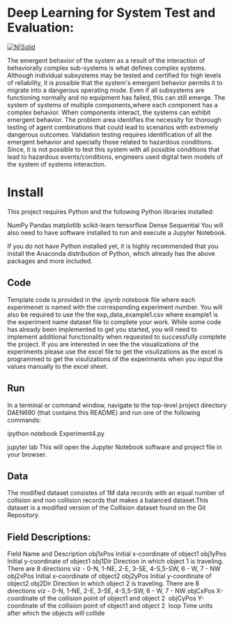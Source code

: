 # Deep Learning for System Test and Evaluation:


[![N|Solid](https://upload.wikimedia.org/wikipedia/commons/5/53/George_Mason_University_logo.svg)]()

The emergent behavior of the system as a result of the interaction of behaviorally complex sub-systems is what defines complex systems. Although individual subsystems may be tested and certified for high levels of reliability, it is possible that the system's emergent behavior permits it to migrate into a dangerous operating mode. Even if all subsystems are functioning normally and no equipment has failed, this can still emerge. The system of systems of multiple components,where each component has a complex behavior. When components interact, the systems can exhibit emergent behavior. The problem area identifies the necessity for thorough testing of agent combinations that could lead to scenarios with extremely dangerous outcomes. Validation testing requires identification of all the emergent behavior and specially those related to hazardous conditions. Since, it is not possible to test this system with all possible conditions that lead to hazardous events/conditions, engineers used digital twin models of the system of systems interaction.

# Install
This project requires Python and the following Python libraries installed:

NumPy
Pandas
matplotlib
scikit-learn
tensorflow
Dense
Sequential
You will also need to have software installed to run and execute a Jupyter Notebook.

If you do not have Python installed yet, it is highly recommended that you install the Anaconda distribution of Python, which already has the above packages and more included.

## Code
Template code is provided in the .ipynb notebook file where each experimenet is named with the corresponding experiment number. You will also be required to use the the exp_data_example1.csv where example1 is the experiment name dataset file to complete your work. While some code has already been implemented to get you started, you will need to implement additional functionality when requested to successfully complete the project. If you are interested in see the the visualizations of the experiments please use the excel file to get the visulizations as the excel is programmed to get the visulizations of the experiments when you input the values manually to the excel sheet. 

## Run
In a terminal or command window, navigate to the top-level project directory DAEN690 (that contains this README) and run one of the following commands:

ipython notebook Experiment4.py


jupyter lab
This will open the Jupyter Notebook software and project file in your browser.

## Data
The modified dataset consistes of  1M data records with an equal number of collision and non collision records that makes a balanced dataset.This dataset is a modified version of the Collision dataset found on the Git Repository.

## Field Descriptions:
Field Name and Description
obj1xPos Initial x-coordinate of object1
obj1yPos Initial y-coordinate of object1
obj1Dir Direction in which object 1 is traveling. There are 8 directions viz - 0-N, 1-NE, 2-E, 3-SE, 4-S,5-SW, 6 - W, 7 - NW
obj2xPos Initial x-coordinate of object2
obj2yPos Initial y-coordinate of object2
obj2Dir Direction in which object 2 is traveling. There are 8 directions viz - 0-N, 1-NE, 2-E, 3-SE, 4-S,5-SW, 6 - W, 7 - NW
objCxPos X-coordinate of the collision point of object1 and object 2 ​
objCyPos Y-coordinate of the collision point of object1 and object 2 ​
loop Time units after which the objects will collide​

